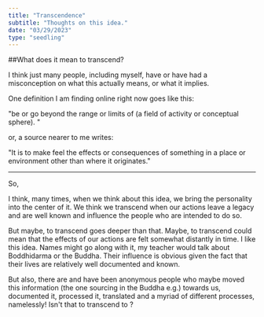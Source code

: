 ```yaml
---
title: "Transcendence"
subtitle: "Thoughts on this idea."
date: "03/29/2023"
type: "seedling"
---
```


##What does it mean to transcend?

I think just many people, including myself, have or have had a misconception on what this actually means, or what it implies. 

One definition I am finding online right now goes like this: 

"be or go beyond the range or limits of (a field of activity or conceptual sphere).
"

or, a source nearer to me writes: 

"It is to make feel the effects or consequences of something in a place or environment other than where it originates."

---

So,

I think, many times, when we think about this idea, we bring the personality into the center of it. We think we transcend when our actions leave a legacy and are well known and influence the people who are intended to do so. 

But maybe, to transcend goes deeper than that. Maybe, to transcend could mean that the effects of our actions are felt somewhat distantly in time. I like this idea. Names might go along with it, my teacher would talk about Boddhidarma or the Buddha. Their influence is obvious given the fact that their lives are relatively well documented and known. 

But also, there are and have been anonymous people who maybe moved this information (the one sourcing in the Buddha e.g.) towards us, documented it, processed it, translated and a myriad of different processes, namelessly! Isn't that to transcend to ? 